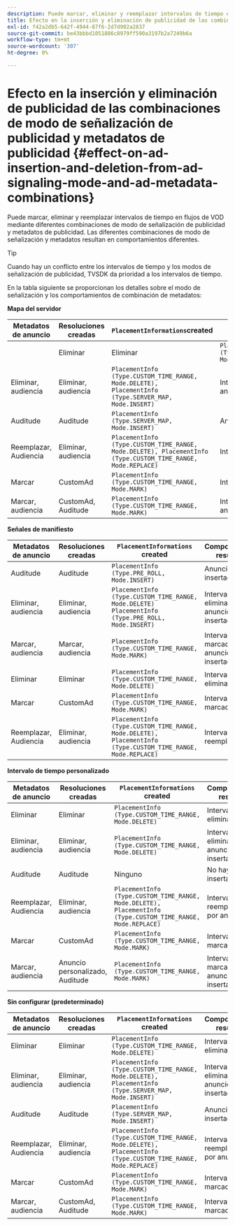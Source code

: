 ```yaml
---
description: Puede marcar, eliminar y reemplazar intervalos de tiempo en flujos de VOD mediante diferentes combinaciones de modo de señalización de publicidad y metadatos de publicidad. Las diferentes combinaciones de modo de señalización y metadatos resultan en comportamientos diferentes.
title: Efecto en la inserción y eliminación de publicidad de las combinaciones de modo de señalización de publicidad y metadatos de publicidad
exl-id: f42a2db5-642f-4944-87f6-2d7d902a2837
source-git-commit: be43bbbd1051886c8979ff590a3197b2a7249b6a
workflow-type: tm+mt
source-wordcount: '307'
ht-degree: 0%

---
```


# Efecto en la inserción y eliminación de publicidad de las combinaciones de modo de señalización de publicidad y metadatos de publicidad {#effect-on-ad-insertion-and-deletion-from-ad-signaling-mode-and-ad-metadata-combinations}

Puede marcar, eliminar y reemplazar intervalos de tiempo en flujos de VOD mediante diferentes combinaciones de modo de señalización de publicidad y metadatos de publicidad. Las diferentes combinaciones de modo de señalización y metadatos resultan en comportamientos diferentes.

>[!TIP]
>
>Cuando hay un conflicto entre los intervalos de tiempo y los modos de señalización de publicidad, TVSDK da prioridad a los intervalos de tiempo.

En la tabla siguiente se proporcionan los detalles sobre el modo de señalización y los comportamientos de combinación de metadatos:

**Mapa del servidor**

| **Metadatos de anuncio** | **Resoluciones creadas** | **`PlacementInformations`created** | **Comportamiento resultante** |
|--- |--- |--- |--- |
|  | Eliminar | Eliminar | `PlacementInfo (Type.CUSTOM_TIME_RANGE, Mode.DELETE)` | Intervalos eliminados |
| Eliminar, audiencia | Eliminar, audiencia | `PlacementInfo (Type.CUSTOM_TIME_RANGE, Mode.DELETE),` <br>`PlacementInfo (Type.SERVER_MAP, Mode.INSERT)` | Intervalos eliminados, anuncios insertados |
| Auditude | Auditude | `PlacementInfo (Type.SERVER_MAP, Mode.INSERT)` | Anuncios insertados |
| Reemplazar, Audiencia | Eliminar, audiencia | `PlacementInfo (Type.CUSTOM_TIME_RANGE, Mode.DELETE), PlacementInfo (Type.CUSTOM_TIME_RANGE, Mode.REPLACE)` | Intervalos reemplazados |
| Marcar | CustomAd | `PlacementInfo (Type.CUSTOM_TIME_RANGE, Mode.MARK)` | Intervalos marcados |
| Marcar, audiencia | CustomAd, Auditude | `PlacementInfo (Type.CUSTOM_TIME_RANGE, Mode.MARK)` | Intervalos marcados, sin anuncios insertados |

**Señales de manifiesto**

| Metadatos de anuncio | Resoluciones creadas | `PlacementInformations` created | Comportamiento resultante |
|--- |--- |--- |--- |
| Auditude | Auditude | `PlacementInfo (Type.PRE_ROLL, Mode.INSERT)` | Anuncios insertados |
| Eliminar, audiencia | Eliminar, audiencia | `PlacementInfo (Type.CUSTOM_TIME_RANGE, Mode.DELETE)`<br>`PlacementInfo (Type.PRE_ROLL, Mode.INSERT)` | Intervalos eliminados, anuncios insertados |
| Marcar, audiencia | Marcar, audiencia | `PlacementInfo (Type.CUSTOM_TIME_RANGE, Mode.MARK)` | Intervalos marcados, sin anuncios insertados |
| Eliminar | Eliminar | `PlacementInfo (Type.CUSTOM_TIME_RANGE, Mode.DELETE)` | Intervalos eliminados |
| Marcar | CustomAd | `PlacementInfo (Type.CUSTOM_TIME_RANGE, Mode.MARK)` | Intervalos marcados |
| Reemplazar, Audiencia | Eliminar, audiencia | `PlacementInfo (Type.CUSTOM_TIME_RANGE, Mode.DELETE), PlacementInfo (Type.CUSTOM_TIME_RANGE, Mode.REPLACE)` | Intervalos reemplazados |

**Intervalo de tiempo personalizado**

| Metadatos de anuncio | Resoluciones creadas | `PlacementInformations` created | Comportamiento resultante |
|--- |--- |--- |--- |
| Eliminar | Eliminar | `PlacementInfo (Type.CUSTOM_TIME_RANGE, Mode.DELETE)` | Intervalos eliminados |
| Eliminar, audiencia | Eliminar, audiencia | `PlacementInfo (Type.CUSTOM_TIME_RANGE, Mode.DELETE)` | Intervalos eliminados, sin anuncios insertados |
| Auditude | Auditude | Ninguno | No hay anuncios insertados |
| Reemplazar, Audiencia | Eliminar, audiencia | `PlacementInfo (Type.CUSTOM_TIME_RANGE, Mode.DELETE), PlacementInfo (Type.CUSTOM_TIME_RANGE, Mode.REPLACE)` | Intervalos reemplazados por anuncios |
| Marcar | CustomAd | `PlacementInfo (Type.CUSTOM_TIME_RANGE, Mode.MARK)` | Intervalos marcados |
| Marcar, audiencia | Anuncio personalizado, Auditude | `PlacementInfo (Type.CUSTOM_TIME_RANGE, Mode.MARK)` | Intervalos marcados, sin anuncios insertados |

**Sin configurar (predeterminado)**

| Metadatos de anuncio | Resoluciones creadas | `PlacementInformations` created | Comportamiento resultante |
|--- |--- |--- |--- |
| Eliminar | Eliminar | `PlacementInfo (Type.CUSTOM_TIME_RANGE, Mode.DELETE)` | Intervalos eliminados |
| Eliminar, audiencia | Eliminar, audiencia | `PlacementInfo (Type.CUSTOM_TIME_RANGE, Mode.DELETE), PlacementInfo (Type.SERVER_MAP, Mode.INSERT)` | Intervalos eliminados, anuncios insertados |
| Auditude | Auditude | `PlacementInfo (Type.SERVER_MAP, Mode.INSERT)` | Anuncios insertados |
| Reemplazar, Audiencia | Eliminar, audiencia | `PlacementInfo (Type.CUSTOM_TIME_RANGE, Mode.DELETE), PlacementInfo (Type.CUSTOM_TIME_RANGE, Mode.REPLACE)` | Intervalos reemplazados por anuncios |
| Marcar | CustomAd | `PlacementInfo (Type.CUSTOM_TIME_RANGE, Mode.MARK)` | Intervalos marcados |
| Marcar, audiencia | CustomAd, Auditude | `PlacementInfo (Type.CUSTOM_TIME_RANGE, Mode.MARK)` | Intervalos marcados |
